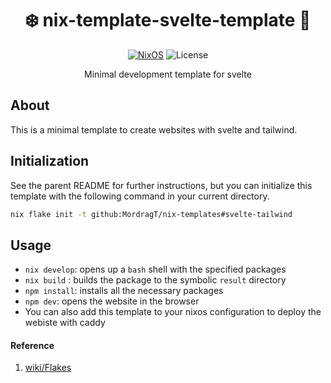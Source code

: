 <div align=center>

# ❄️ nix-template-svelte-template 🚀

 [![NixOS](https://img.shields.io/badge/Flakes-Nix-informational.svg?logo=nixos&style=for-the-badge)](https://nixos.org) ![License](https://img.shields.io/github/license/mordragt/nix-templates?style=for-the-badge) 

Minimal development template for svelte

</div>

## About

This is a minimal template to create websites with svelte and tailwind.

## Initialization

See the parent README for further instructions, but you can initialize this template
with the following command in your current directory.

```bash
nix flake init -t github:MordragT/nix-templates#svelte-tailwind
```

## Usage

- `nix develop`: opens up a `bash` shell with the specified packages
- `nix build` : builds the package to the symbolic `result` directory
- `npm install`: installs all the necessary packages
- `npm dev`: opens the website in the browser
- You can also add this template to your nixos configuration to deploy the webiste with caddy

#### Reference

1. [wiki/Flakes](https://nixos.wiki/wiki/Flakes)